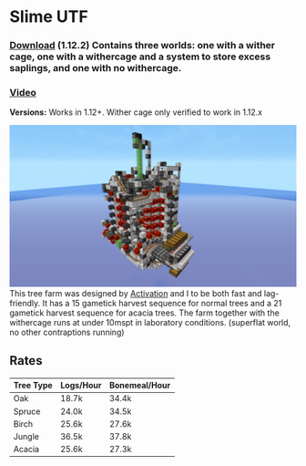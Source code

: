 # Slime UTF
### [Download](https://github.com/Pineapplecake/minecraft-files/raw/master/worlds/Slime_UTF/Slime_UTF.zip) (1.12.2) Contains three worlds: one with a wither cage, one with a withercage and a system to store excess saplings, and one with no withercage.
### [Video](https://youtu.be/xekaCGE76t0)
**Versions:** Works in 1.12+. Wither cage only verified to work in 1.12.x

![Image of Slime UTF](https://github.com/Pineapplecake/minecraft-files/raw/master/worlds/Slime_UTF/Slime_UTF.png)
This tree farm was designed by [Activation](https://www.youtube.com/channel/UCZ840B5e4jmSNLr3QtZEv3w) and I to be both fast and lag-friendly. It has a 15 gametick harvest sequence for normal trees and a 21 gametick harvest sequence for acacia trees. The farm together with the withercage runs at under 10mspt in laboratory conditions. (superflat world, no other contraptions running)
## Rates
Tree Type | Logs/Hour | Bonemeal/Hour
--------- | --------- | -------------
Oak | 18.7k | 34.4k
Spruce | 24.0k | 34.5k
Birch | 25.6k | 27.6k
Jungle | 36.5k | 37.8k
Acacia | 25.6k | 27.3k
